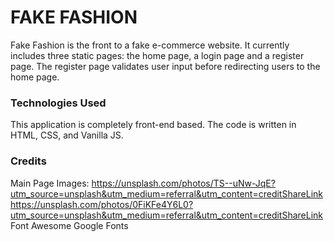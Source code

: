 # FAKE FASHION
Fake Fashion is the front to a fake e-commerce website. It currently includes three static pages: the home page, a login page and a register page. The register page validates user input before redirecting users to the home page. 

### Technologies Used
This application is completely front-end based. The code is written in HTML, CSS, and Vanilla JS. 

### Credits 
Main Page Images: 
https://unsplash.com/photos/TS--uNw-JqE?utm_source=unsplash&utm_medium=referral&utm_content=creditShareLink
https://unsplash.com/photos/0FiKFe4Y6L0?utm_source=unsplash&utm_medium=referral&utm_content=creditShareLink
Font Awesome
Google Fonts 
